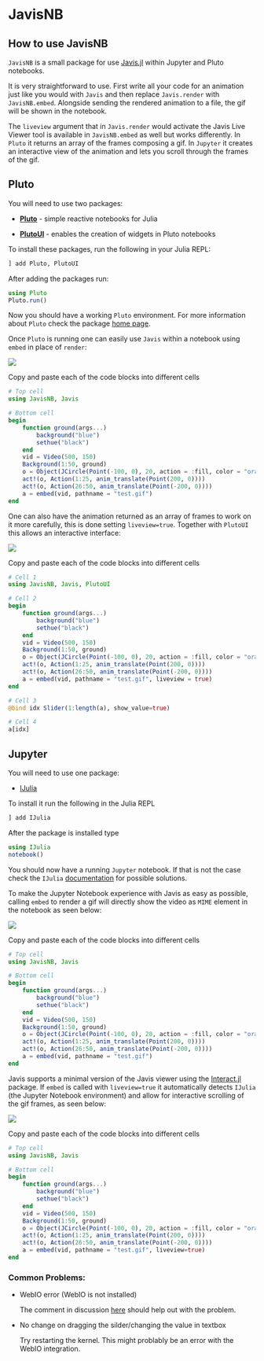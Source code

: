 # JavisNB

## How to use JavisNB

`JavisNB` is a small package for use [Javis.jl](https://juliaanimators.github.io/Javis.jl/stable/) within Jupyter and Pluto notebooks.

It is very straightforward to use.
First write all your code for an animation just like you would with `Javis` and then replace `Javis.render` with `JavisNB.embed`.
Alongside sending the rendered animation to a file, the gif will be shown in the notebook.

The `liveview` argument that in `Javis.render` would activate the Javis Live Viewer tool is available in `JavisNB.embed` as well but works differently.
In `Pluto` it returns an array of the frames composing a gif.
In `Jupyter` it creates an interactive view of the animation and lets you scroll through the frames of the gif.


## Pluto

You will need to use two packages:

- [**Pluto**](https://github.com/fonsp/Pluto.jl) - simple reactive notebooks for Julia

- [**PlutoUI**](https://github.com/fonsp/PlutoUI.jl) - enables the creation of widgets in Pluto notebooks

To install these packages, run the following in your Julia REPL:

```julia
] add Pluto, PlutoUI
```

After adding the packages run:

```julia
using Pluto
Pluto.run()
```

Now you should have a working `Pluto` environment. For more information about `Pluto` check the package [home page](https://github.com/fonsp/Pluto.jl).

Once `Pluto` is running one can easily use `Javis` within a notebook using `embed` in place of `render`:

![](assets//JavisNB_pluto_shown.gif)

Copy and paste each of the code blocks into different cells

```julia
# Top cell
using JavisNB, Javis

# Bottom cell
begin
    function ground(args...)
        background("blue")
        sethue("black")
    end
    vid = Video(500, 150)
    Background(1:50, ground)
    o = Object(JCircle(Point(-100, 0), 20, action = :fill, color = "orange"))
    act!(o, Action(1:25, anim_translate(Point(200, 0))))
    act!(o, Action(26:50, anim_translate(Point(-200, 0))))
    a = embed(vid, pathname = "test.gif")
end
```

One can also have the animation returned as an array of frames 
to work on it more carefully, this is done setting `liveview=true`.
Together with `PlutoUI` this allows an interactive interface: 

![](assets//JavisNB_pluto_liveview_shown.gif)

Copy and paste each of the code blocks into different cells

```julia
# Cell 1
using JavisNB, Javis, PlutoUI

# Cell 2
begin
    function ground(args...)
        background("blue")
        sethue("black")
    end
    vid = Video(500, 150)
    Background(1:50, ground)
    o = Object(JCircle(Point(-100, 0), 20, action = :fill, color = "orange"))
    act!(o, Action(1:25, anim_translate(Point(200, 0))))
    act!(o, Action(26:50, anim_translate(Point(-200, 0))))
    a = embed(vid, pathname = "test.gif", liveview = true)
end

# Cell 3
@bind idx Slider(1:length(a), show_value=true)

# Cell 4
a[idx]
```

## Jupyter

You will need to use one package:

- [IJulia](https://julialang.github.io/IJulia.jl/stable/)

To install it run the following in the Julia REPL
```julia
] add IJulia
```
After the package is installed type
```julia
using IJulia
notebook()
```

You should now have a running `Jupyter` notebook. If that is not the case check the `IJulia` [documentation](https://julialang.github.io/IJulia.jl/stable/) for possible solutions.

To make the Jupyter Notebook experience with Javis as easy as possible, 
calling `embed` to render a gif will directly show the video 
as `MIME` element in the notebook as seen below: 

![](assets//JavisNB_jupyter_shown.gif)

Copy and paste each of the code blocks into different cells

```julia
# Top cell
using JavisNB, Javis

# Bottom cell
begin
    function ground(args...)
        background("blue")
        sethue("black")
    end
    vid = Video(500, 150)
    Background(1:50, ground)
    o = Object(JCircle(Point(-100, 0), 20, action = :fill, color = "orange"))
    act!(o, Action(1:25, anim_translate(Point(200, 0))))
    act!(o, Action(26:50, anim_translate(Point(-200, 0))))
    a = embed(vid, pathname = "test.gif")
end
```

Javis supports a minimal version of the Javis viewer using the [Interact.jl](https://github.com/JuliaGizmos/Interact.jl) package. If `embed` is called with `liveview=true` it automatically detects `IJulia` (the Jupyter Notebook environment) and allow for interactive scrolling of the gif frames, as seen below:

![](assets//JavisNB_jupyter_liveview_shown.gif)

Copy and paste each of the code blocks into different cells

```julia
# Top cell
using JavisNB, Javis

# Bottom cell
begin
    function ground(args...)
        background("blue")
        sethue("black")
    end
    vid = Video(500, 150)
    Background(1:50, ground)
    o = Object(JCircle(Point(-100, 0), 20, action = :fill, color = "orange"))
    act!(o, Action(1:25, anim_translate(Point(200, 0))))
    act!(o, Action(26:50, anim_translate(Point(-200, 0))))
    a = embed(vid, pathname = "test.gif", liveview=true)
end
```

### Common Problems:
- WebIO error (WebIO is not installed)
    
    The comment in discussion [here](https://github.com/JuliaAnimators/Javis.jl/pull/288#issuecomment-747671260) should help out with the problem.

- No change on dragging the silder/changing the value in textbox

    Try restarting the kernel. This might problably be an error with the WebIO integration.